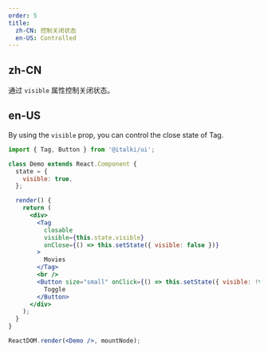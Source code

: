 ```yaml
---
order: 5
title:
  zh-CN: 控制关闭状态
  en-US: Controlled
---
```


## zh-CN

通过 `visible` 属性控制关闭状态。

## en-US

By using the `visible` prop, you can control the close state of Tag.

```jsx
import { Tag, Button } from '@italki/ui';

class Demo extends React.Component {
  state = {
    visible: true,
  };

  render() {
    return (
      <div>
        <Tag
          closable
          visible={this.state.visible}
          onClose={() => this.setState({ visible: false })}
        >
          Movies
        </Tag>
        <br />
        <Button size="small" onClick={() => this.setState({ visible: !this.state.visible })}>
          Toggle
        </Button>
      </div>
    );
  }
}

ReactDOM.render(<Demo />, mountNode);
```
